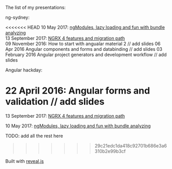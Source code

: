 The list of my presentations:

ng-sydney:  

<<<<<<< HEAD
10 May 2017: [ngModules, lazy loading and fun with bundle analyzing](https://kuncevic.github.io/presentations/ng-modules-lazy-loading-and-fun-with-bundle-analyzing.html)  
13 September 2017: [NGRX 4 features and migration path](https://kuncevic.github.io/presentations/ngrx-4-features-and-migration-path.html)  
09 November 2016: How to start with angualar material 2 // add slides
06 Apr 2016 Angular components and forms and databinding	// add slides
03 February 2016 Angular project generators and development workflow // add slides

Angular hackday:  

22 April 2016: Angular forms and validation // add slides
=======
13 September 2017: [NGRX 4 features and migration path](https://kuncevic.github.io/presentations/ngrx-4-features-and-migration-path.html)

10 May 2017: [ngModules, lazy loading and fun with bundle analyzing](https://kuncevic.github.io/presentations/ng-modules-lazy-loading-and-fun-with-bundle-analyzing.html)

TODO: add all the rest here
>>>>>>> 29c21edc1da418c92701b686e3a6310b2e99b3cf

Built with [reveal.js](https://github.com/hakimel/reveal.js)
